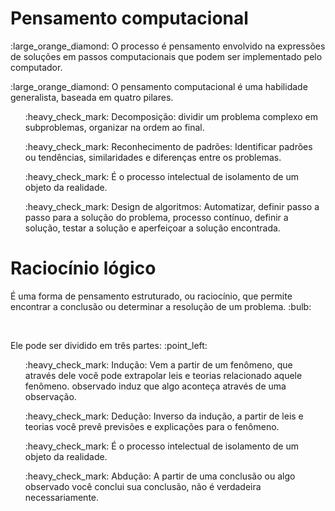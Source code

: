 # Pensamento computacional

 <p> :large_orange_diamond: O processo é pensamento envolvido na expressões de soluções em passos computacionais que podem ser implementado pelo computador.</p>
 
  <p> :large_orange_diamond: O pensamento computacional é uma habilidade generalista, baseada em quatro pilares.</p>
<ol>
 <p> :heavy_check_mark: Decomposição: dividir um problema complexo em subproblemas, organizar na ordem ao final.
 </p>
 <p> :heavy_check_mark: Reconhecimento de padrões: Identificar padrões ou tendências, similaridades e diferenças entre os problemas. 
 </p>
 <p> :heavy_check_mark: É o processo intelectual de isolamento de um objeto da realidade.  </p>
 <p> :heavy_check_mark: Design de algoritmos: Automatizar, definir passo a passo para a solução do problema, processo contínuo, definir a solução, testar a solução e aperfeiçoar a solução encontrada. 
 </p>
  
 </ol>
 
 # Raciocínio lógico

  <p>É uma forma de pensamento estruturado, ou raciocínio, que permite encontrar a conclusão ou determinar a resolução de um problema. :bulb: </p>
 <br>
 <p> Ele pode ser dividido em três partes: :point_left: <br> 
<ol>
 <p> :heavy_check_mark:  Indução: Vem a partir de um fenômeno, que através dele você pode extrapolar leis e teorias relacionado aquele fenômeno. observado  induz que algo aconteça através de uma observação. </p>
 <p> :heavy_check_mark: Dedução: Inverso da indução, a partir de leis e teorias você prevê previsões e explicações para o fenômeno. </p>
 <p> :heavy_check_mark: É o processo intelectual de isolamento de um objeto da realidade.  </p>
 <p> :heavy_check_mark: Abdução:  A partir de uma conclusão ou algo observado você conclui sua conclusão, não é verdadeira necessariamente.  
 </ol>
 
 
 
 

